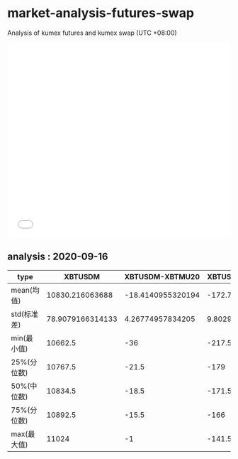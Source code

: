 # market-analysis-futures-swap
Analysis of kumex futures and kumex swap (UTC +08:00)

<iframe width="100%" height="440" src="./data.html" frameborder="no" border="0" scrolling="no"></iframe>

## analysis : 2020-09-16

type|XBTUSDM|XBTUSDM-XBTMU20|XBTUSDM-XBTMZ20|
---|---|---|---
mean(均值) | 10830.216063688 | -18.4140955320194 | -172.734700147296
std(标准差) | 78.9079166314133 | 4.26774957834205 | 9.8029445808788
min(最小值) | 10662.5 | -36 | -217.5
25%(分位数) | 10767.5 | -21.5 | -179
50%(中位数) | 10834.5 | -18.5 | -171.5
75%(分位数) | 10892.5 | -15.5 | -166
max(最大值) | 11024 | -1 | -141.5
